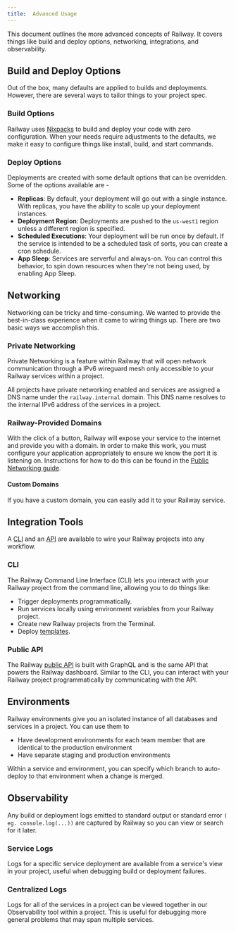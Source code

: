 ```yaml
---
title:  Advanced Usage
---
```


This document outlines the more advanced concepts of Railway.  It covers things like build and deploy options, networking, integrations, and observability.

## Build and Deploy Options

Out of the box, many defaults are applied to builds and deployments.  However, there are several ways to tailor things to your project spec.

### Build Options

Railway uses <a href="https://nixpacks.com" target="_blank">Nixpacks</a> to build and deploy your code with zero configuration.  When your needs require adjustments to the defaults, we make it easy to configure things like install, build, and start commands.

### Deploy Options

Deployments are created with some default options that can be overridden.  Some of the options available are - 
- **Replicas**:  By default, your deployment will go out with a single instance.  With replicas, you have the ability to scale up your deployment instances.
- **Deployment Region**: Deployments are pushed to the `us-west1` region unless a different region is specified.
- **Scheduled Executions**:  Your deployment will be run once by default.  If the service is intended to be a scheduled task of sorts, you can create a cron schedule.
- **App Sleep**:  Services are serverful and always-on.  You can control this behavior, to spin down resources when they're not being used, by enabling App Sleep.

## Networking

Networking can be tricky and time-consuming.  We wanted to provide the best-in-class experience when it came to wiring things up.  There are two basic ways we accomplish this.

### Private Networking

Private Networking is a feature within Railway that will open network communication through a IPv6 wireguard mesh only accessible to your Railway services within a project.

All projects have private networking enabled and services are assigned a DNS name under the `railway.internal` domain. This DNS name resolves to the internal IPv6 address of the services in a project.

### Railway-Provided Domains

With the click of a button, Railway will expose your service to the internet and provide you with a domain.  In order to make this work, you must configure your application appropriately to ensure we know the port it is listening on.  Instructions for how to do this can be found in the [Public Networking guide](/guides/public-networking).

#### Custom Domains

If you have a custom domain, you can easily add it to your Railway service.

## Integration Tools

A <a href="https://docs.railway.com/guides/cli" target="_blank">CLI</a> and an <a href="https://docs.railway.com/guides/public-api" target="_blank">API</a> are available to wire your Railway projects into any workflow.

### CLI

The Railway Command Line Interface (CLI) lets you interact with your Railway project from the command line, allowing you to do things like:
- Trigger deployments programmatically.
- Run services locally using environment variables from your Railway project.
- Create new Railway projects from the Terminal.
- Deploy <a href="https://docs.railway.com/reference/templates" target="_blank">templates</a>.

### Public API

The Railway <a href="https://docs.railway.com/guides/public-api" target="_blank">public API</a> is built with GraphQL and is the same API that powers the Railway dashboard.  Similar to the CLI, you can interact with your Railway project programmatically by communicating with the API.

## Environments

Railway environments give you an isolated instance of all databases and services in a project. You can use them to

- Have development environments for each team member that are identical to the production environment
- Have separate staging and production environments

Within a service and environment, you can specify which branch to auto-deploy to that environment when a change is merged.

## Observability

Any build or deployment logs emitted to standard output or standard error `( eg. console.log(...))` are captured by Railway so you can view or search for it later.

### Service Logs

Logs for a specific service deployment are available from a service's view in your project, useful when debugging build or deployment failures.

### Centralized Logs

Logs for all of the services in a project can be viewed together in our Observability tool within a project. This is useful for debugging more general problems that may span multiple services.
